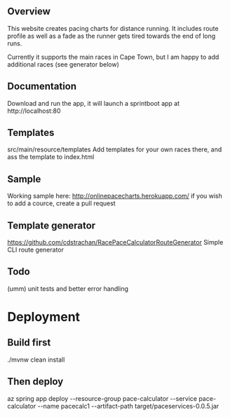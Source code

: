 ## Overview
This website creates pacing charts for distance running. It includes route profile as well as a fade as the runner gets tired towards the end of long runs.

Currently it supports the main races in Cape Town, but I am happy to add additional races (see generator below)

## Documentation
Download and run the app, it will launch a sprintboot app at http://localhost:80


## Templates
src/main/resource/templates
Add templates for your own races there, and ass the template to index.html

## Sample
Working sample here: http://onlinepacecharts.herokuapp.com/
if you wish to add a cource, create a pull request

## Template generator
https://github.com/cdstrachan/RacePaceCalculatorRouteGenerator
Simple CLI route generator

## Todo
(umm) unit tests and better error handling

# Deployment
## Build first
./mvnw clean install
## Then deploy
az spring app deploy --resource-group pace-calculator --service pace-calculator --name pacecalc1 --artifact-path target/paceservices-0.0.5.jar